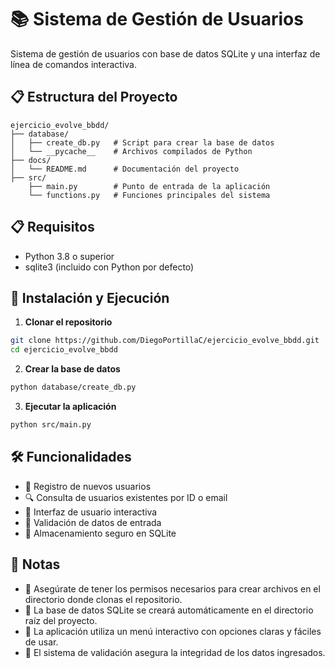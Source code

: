 # 📚 Sistema de Gestión de Usuarios

Sistema de gestión de usuarios con base de datos SQLite y una interfaz de línea de comandos interactiva.

## 📋 Estructura del Proyecto

```
ejercicio_evolve_bbdd/
├── database/
│   ├── create_db.py   # Script para crear la base de datos
│   └── __pycache__    # Archivos compilados de Python
├── docs/
│   └── README.md      # Documentación del proyecto
├── src/
    ├── main.py        # Punto de entrada de la aplicación
    └── functions.py   # Funciones principales del sistema

```

## 📋 Requisitos

- Python 3.8 o superior
- sqlite3 (incluido con Python por defecto)

## 🚀 Instalación y Ejecución

1. **Clonar el repositorio**
```bash
git clone https://github.com/DiegoPortillaC/ejercicio_evolve_bbdd.git
cd ejercicio_evolve_bbdd
```

2. **Crear la base de datos**
```bash
python database/create_db.py
```

3. **Ejecutar la aplicación**
```bash
python src/main.py
```

## 🛠️ Funcionalidades

- 📝 Registro de nuevos usuarios
- 🔍 Consulta de usuarios existentes por ID o email
- 🔄 Interfaz de usuario interactiva
- 📝 Validación de datos de entrada
- 🔐 Almacenamiento seguro en SQLite

## 📝 Notas

- 🔐 Asegúrate de tener los permisos necesarios para crear archivos en el directorio donde clonas el repositorio.
- 💾 La base de datos SQLite se creará automáticamente en el directorio raíz del proyecto.
- 📱 La aplicación utiliza un menú interactivo con opciones claras y fáciles de usar.
- 🔄 El sistema de validación asegura la integridad de los datos ingresados.
